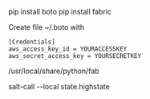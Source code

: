 pip install boto
pip install fabric


Create file ~/.boto with

```
[Credentials]
aws_access_key_id = YOURACCESSKEY
aws_secret_access_key = YOURSECRETKEY
```


/usr/local/share/python/fab


salt-call --local state.highstate

